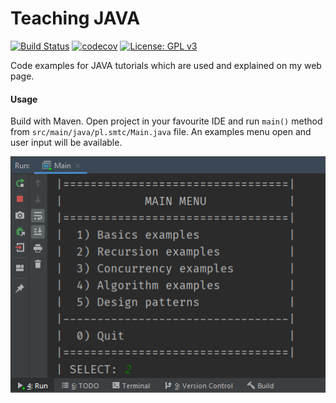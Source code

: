 # Teaching JAVA

[![Build Status](https://travis-ci.com/piopon/teaching-java.svg?branch=master)](https://travis-ci.com/piopon/teaching-java)
[![codecov](https://codecov.io/gh/piopon/teaching-java/branch/master/graph/badge.svg)](https://codecov.io/gh/piopon/teaching-java)
[![License: GPL v3](https://img.shields.io/badge/License-GPLv3-blue.svg)](https://www.gnu.org/licenses/gpl-3.0)

Code examples for JAVA tutorials which are used and explained on my web page.

#### Usage
Build with Maven.
Open project in your favourite IDE and run `main()` method from `src/main/java/pl.smtc/Main.java` file.
An examples menu open and user input will be available.

![Main examples menu](src/main/resources/documentation/readme_menu.png?raw=true "Main examples menu")